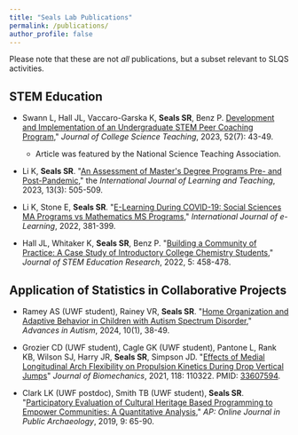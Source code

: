 ```yaml
---
title: "Seals Lab Publications"
permalink: /publications/
author_profile: false
---
```


Please note that these are not *all* publications, but a subset relevant to SLQS activities.

STEM Education
------
* Swann L, Hall JL, Vaccaro-Garska K, <b>Seals SR</b>, Benz P. <a href = "https://www.nsta.org/journal-college-science-teaching/journal-college-science-teaching-fall-2023/development-and">Development and Implementation of an Undergraduate STEM Peer Coaching Program</a>," <i>Journal of College Science Teaching</i>, 2023, 52(7): 43-49. 

    * Article was featured by the National Science Teaching Association.

* Li K, <b>Seals SR</b>. "<a href="http://www.ijiet.org/show-186-2426-1.html">An Assessment of Master's Degree Programs Pre- and Post-Pandemic</a>," the <i>International Journal of Learning and Teaching</i>, 2023, 13(3): 505-509.

* Li K, Stone E, <b>Seals SR</b>. "<a href="https://www.learntechlib.org/p/219805/">E-Learning During COVID-19: Social Sciences MA Programs vs Mathematics MS Programs</a>," <i>International Journal of e-Learning</i>, 2022, 381-399.

* Hall JL, Whitaker K, <b>Seals SR</b>, Benz P. "<a href = "https://link.springer.com/article/10.1007/s41979-022-00073-7">Building a Community of Practice: A Case Study of Introductory College Chemistry Students</a>,"  <i>Journal of STEM Education Research</i>, 2022, 5: 458-478.

Application of Statistics in Collaborative Projects
------
* Ramey AS (UWF student), Rainey VR, <b>Seals SR</b>. "<a href="https://www.emerald.com/insight/content/doi/10.1108/AIA-04-2023-0018/full/html">Home Organization and Adaptive Behavior in Children with Autism Spectrum Disorder</a>," <i>Advances in Autism</i>, 2024, 10(1), 38-49.

* Grozier CD (UWF student), Cagle GK (UWF student), Pantone L, Rank KB, Wilson SJ, Harry JR, <b>Seals SR</b>, Simpson JD. "<a href="https://www.sciencedirect.com/science/article/pii/S0021929021001020?via%3Dihub">Effects of Medial Longitudinal Arch Flexibility on Propulsion Kinetics During Drop Vertical Jumps</a>" <i>Journal of Biomechanics</i>, 2021, 118: 110322. PMID: <a href="https://pubmed.ncbi.nlm.nih.gov/33607594/">33607594</a>.

* Clark LK (UWF postdoc), Smith TB (UWF student), <b>Seals SR</b>. "<a href="http://revistas.jasarqueologia.es/index.php/APJournal/article/view/233">Participatory Evaluation of Cultural Heritage Based Programming to Empower Communities: A Quantitative Analysis</a>," <i>AP: Online Journal in Public Archaeology</i>, 2019, 9: 65-90. 

